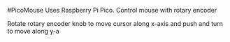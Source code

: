 #PicoMouse
Uses Raspberry Pi Pico. Control mouse with rotary encoder

Rotate rotary encoder knob to move cursor along x-axis and push and turn to move along y-a
